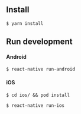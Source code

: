 ## Install

`$ yarn install`

## Run development

#### Android

`$ react-native run-android`

#### iOS
`$ cd ios/ && pod install`

`$ react-native run-ios`
